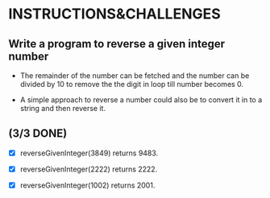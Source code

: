 # INSTRUCTIONS&CHALLENGES

## Write a program to reverse a given integer number

- The remainder of the number can be fetched and the number can be divided by 10 to remove the the digit in loop till number becomes 0.

- A simple approach to reverse a number could also be to convert it in to a string and then reverse it.

## (3/3 DONE)

- [x] reverseGivenInteger(3849) returns 9483.

- [x] reverseGivenInteger(2222) returns 2222.

- [x] reverseGivenInteger(1002) returns 2001.
